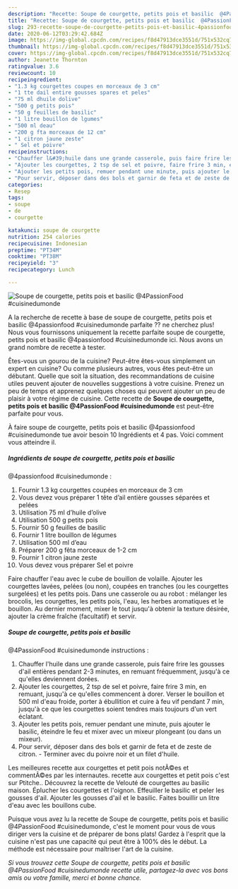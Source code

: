 ```yaml
---
description: "Recette: Soupe de courgette, petits pois et basilic  @4PassionFood #cuisinedumonde"
title: "Recette: Soupe de courgette, petits pois et basilic  @4PassionFood #cuisinedumonde"
slug: 293-recette-soupe-de-courgette-petits-pois-et-basilic-4passionfood-cuisinedumonde
date: 2020-06-12T03:29:42.684Z
image: https://img-global.cpcdn.com/recipes/f8d47913dce3551d/751x532cq70/soupe-de-courgette-petits-pois-et-basilic-4passionfood-cuisinedumonde-photo-principale-de-la-recette.jpg
thumbnail: https://img-global.cpcdn.com/recipes/f8d47913dce3551d/751x532cq70/soupe-de-courgette-petits-pois-et-basilic-4passionfood-cuisinedumonde-photo-principale-de-la-recette.jpg
cover: https://img-global.cpcdn.com/recipes/f8d47913dce3551d/751x532cq70/soupe-de-courgette-petits-pois-et-basilic-4passionfood-cuisinedumonde-photo-principale-de-la-recette.jpg
author: Jeanette Thornton
ratingvalue: 3.6
reviewcount: 10
recipeingredient:
- "1.3 kg courgettes coupes en morceaux de 3 cm"
- "1 tte dail entire gousses spares et peles"
- "75 ml dhuile dolive"
- "500 g petits pois"
- "50 g feuilles de basilic"
- "1 litre bouillon de lgumes"
- "500 ml deau"
- "200 g fta morceaux de 12 cm"
- "1 citron jaune zeste"
- " Sel et poivre"
recipeinstructions:
- "Chauffer l&#39;huile dans une grande casserole, puis faire frire les gousses d&#39;ail entières pendant 2-3 minutes, en remuant fréquemment, jusqu&#39;à ce qu&#39;elles deviennent dorées."
- "Ajouter les courgettes, 2 tsp de sel et poivre, faire frire 3 min, en remuant, jusqu&#39;à ce qu&#39;elles commencent à dorer. Verser le bouillon et 500 ml d&#39;eau froide, porter à ébullition et cuire à feu vif pendant 7 min, jusqu&#39;à ce que les courgettes soient tendres mais toujours d&#39;un vert éclatant."
- "Ajouter les petits pois, remuer pendant une minute, puis ajouter le basilic, éteindre le feu et mixer avec un mixeur plongeant (ou dans un mixeur)."
- "Pour servir, déposer dans des bols et garnir de feta et de zeste de citron.  Terminer avec du poivre noir et un filet d&#39;huile."
categories:
- Resep
tags:
- soupe
- de
- courgette

katakunci: soupe de courgette 
nutrition: 254 calories
recipecuisine: Indonesian
preptime: "PT34M"
cooktime: "PT38M"
recipeyield: "3"
recipecategory: Lunch

---
```



![Soupe de courgette, petits pois et basilic 
@4PassionFood #cuisinedumonde](https://img-global.cpcdn.com/recipes/f8d47913dce3551d/751x532cq70/soupe-de-courgette-petits-pois-et-basilic-4passionfood-cuisinedumonde-photo-principale-de-la-recette.jpg)

A la recherche de recette à base de soupe de courgette, petits pois et basilic 
@4passionfood #cuisinedumonde parfaite ?? ne cherchez plus! Nous vous fournissons uniquement la recette parfaite soupe de courgette, petits pois et basilic 
@4passionfood #cuisinedumonde ici. Nous avons un grand nombre de recette à tester.

Êtes-vous un gourou de la cuisine? Peut-être êtes-vous simplement un expert en cuisine? Ou comme plusieurs autres, vous êtes peut-être un débutant. Quelle que soit la situation, des recommandations de cuisine utiles peuvent ajouter de nouvelles suggestions à votre cuisine. Prenez un peu de temps et apprenez quelques choses qui peuvent ajouter un peu de plaisir à votre régime de cuisine. Cette recette de <strong> Soupe de courgette, petits pois et basilic 
@4PassionFood #cuisinedumonde </strong> est peut-être parfaite pour vous.

<!--inarticleads1-->

À faire soupe de courgette, petits pois et basilic 
@4passionfood #cuisinedumonde tue avoir besoin 10 Ingrédients et 4 pas. Voici comment vous atteindre il.

##### Ingrédients de soupe de courgette, petits pois et basilic 
@4passionfood #cuisinedumonde :

1. Fournir 1.3 kg courgettes coupées en morceaux de 3 cm
1. Vous devez vous préparer 1 tête d’ail entière gousses séparées et pelées
1. Utilisation 75 ml d’huile d’olive
1. Utilisation 500 g petits pois
1. Fournir 50 g feuilles de basilic
1. Fournir 1 litre bouillon de légumes
1. Utilisation 500 ml d’eau
1. Préparer 200 g fêta morceaux de 1-2 cm
1. Fournir 1 citron jaune zeste
1. Vous devez vous préparer  Sel et poivre


Faire chauffer l&#39;eau avec le cube de bouillon de volaille. Ajouter les courgettes lavées, pelées (ou non), coupées en tranches (ou les courgettes surgelées) et les petits pois. Dans une casserole ou au robot : mélanger les brocolis, les courgettes, les petits pois, l&#39;eau, les herbes aromatiques et le bouillon. Au dernier moment, mixer le tout jusqu&#39;à obtenir la texture désirée, ajouter la crème fraîche (facultatif) et servir. 

<!--inarticleads2-->

##### Soupe de courgette, petits pois et basilic 
@4PassionFood #cuisinedumonde instructions :

1. Chauffer l&#39;huile dans une grande casserole, puis faire frire les gousses d&#39;ail entières pendant 2-3 minutes, en remuant fréquemment, jusqu&#39;à ce qu&#39;elles deviennent dorées.
1. Ajouter les courgettes, 2 tsp de sel et poivre, faire frire 3 min, en remuant, jusqu&#39;à ce qu&#39;elles commencent à dorer. Verser le bouillon et 500 ml d&#39;eau froide, porter à ébullition et cuire à feu vif pendant 7 min, jusqu&#39;à ce que les courgettes soient tendres mais toujours d&#39;un vert éclatant.
1. Ajouter les petits pois, remuer pendant une minute, puis ajouter le basilic, éteindre le feu et mixer avec un mixeur plongeant (ou dans un mixeur).
1. Pour servir, déposer dans des bols et garnir de feta et de zeste de citron.  - Terminer avec du poivre noir et un filet d&#39;huile.


Les meilleures recette aux courgettes et petit pois notÃ©es et commentÃ©es par les internautes. recette aux courgettes et petit pois c&#39;est sur Ptitche.. Découvrez la recette de Velouté de courgettes au basilic maison. Éplucher les courgettes et l&#39;oignon. Effeuiller le basilic et peler les gousses d&#39;ail. Ajouter les gousses d&#39;ail et le basilic. Faites bouillir un litre d&#39;eau avec les bouillons cube. 

<!--inarticleads1-->

<p>
Puisque vous avez lu la recette de Soupe de courgette, petits pois et basilic 
@4PassionFood #cuisinedumonde, c'est le moment pour vous de vous diriger vers la cuisine et de préparer de bons plats! Gardez à l'esprit que la cuisine n'est pas une capacité qui peut être à 100% dès le début. La méthode est nécessaire pour maîtriser l'art de la cuisine.
</p>

<p>
<i>Si vous trouvez cette Soupe de courgette, petits pois et basilic 
@4PassionFood #cuisinedumonde recette utile, partagez-la avec vos bons amis ou votre famille, merci et bonne chance.</i>
</p>
